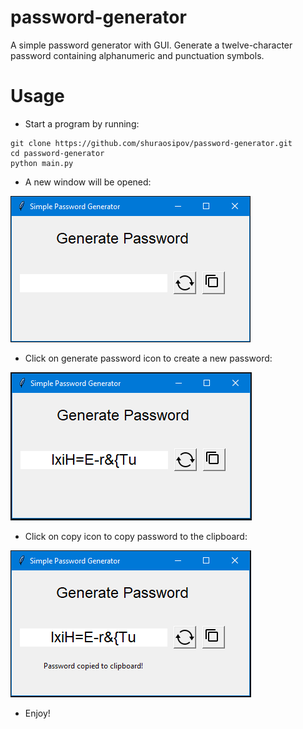 # password-generator
A simple password generator with GUI. 
Generate a twelve-character password containing alphanumeric and punctuation symbols.

# Usage
* Start a program by running:
```
git clone https://github.com/shuraosipov/password-generator.git
cd password-generator
python main.py
```
* A new window will be opened:
<p align="left"><img src="images/main_window.PNG"></p>

* Click on generate password icon to create a new password:
<p align="left"><img src="images/generate_window.PNG"></p>

* Click on copy icon to copy password to the clipboard:
<p align="left"><img src="images/copy_window.PNG"></p>

* Enjoy!



